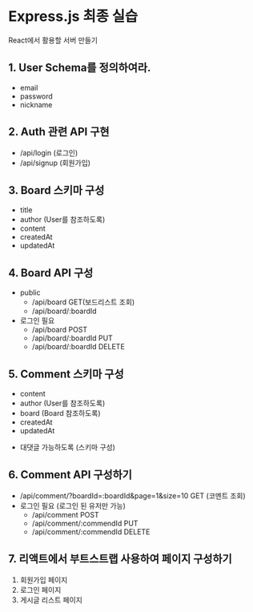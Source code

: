 # Express.js 최종 실습
React에서 활용할 서버 만들기
## 1. User Schema를 정의하여라.
- email
- password
- nickname
## 2. Auth 관련 API 구현
- /api/login (로그인)
- /api/signup (회원가입)
## 3. Board 스키마 구성
- title
- author (User를 참조하도록)
- content
- createdAt
- updatedAt
## 4. Board API 구성
- public
    - /api/board GET(보드리스트 조회)
    - /api/board/:boardId
- 로그인 필요
    - /api/board POST
    - /api/board/:boardId PUT
    - /api/board/:boardId DELETE
## 5. Comment 스키마 구성
- content
- author (User를 참조하도록)
- board (Board 참조하도록)
- createdAt
- updatedAt
<!-- 심화 -->
- 대댓글 가능하도록 (스키마 구성)
## 6. Comment API 구성하기
- /api/comment/?boardId=:boardId&page=1&size=10 GET (코멘트 조회)
- 로그인 필요 (로그인 된 유저만 가능)
    - /api/comment POST
    - /api/comment/:commendId PUT
    - /api/comment/:commendId DELETE
## 7. 리액트에서 부트스트랩 사용하여 페이지 구성하기
1. 회원가입 페이지
2. 로그인 페이지
3. 게시글 리스트 페이지